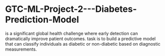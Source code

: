 # GTC-ML-Project-2---Diabetes-Prediction-Model
is a significant global health challenge where early detection can dramatically improve patient outcomes. task is to build a predictive model that can classify individuals as diabetic or non-diabetic based on diagnostic measurements. 
